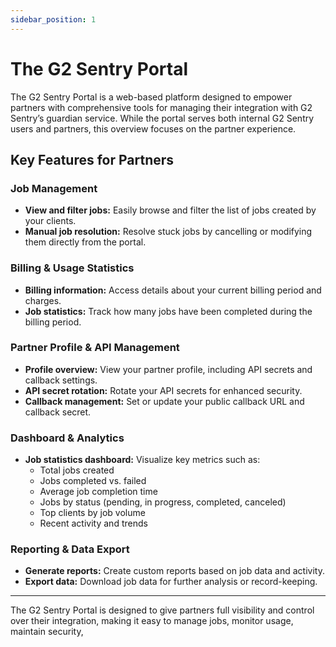 ```yaml
---
sidebar_position: 1
---
```


# The G2 Sentry Portal

The G2 Sentry Portal is a web-based platform designed to empower partners with comprehensive tools for managing their integration with G2 Sentry’s guardian service. While the portal serves both internal G2 Sentry users and partners, this overview focuses on the partner experience.

## Key Features for Partners

### Job Management
- **View and filter jobs:** Easily browse and filter the list of jobs created by your clients.
- **Manual job resolution:** Resolve stuck jobs by cancelling or modifying them directly from the portal.

### Billing & Usage Statistics
- **Billing information:** Access details about your current billing period and charges.
- **Job statistics:** Track how many jobs have been completed during the billing period.

### Partner Profile & API Management
- **Profile overview:** View your partner profile, including API secrets and callback settings.
- **API secret rotation:** Rotate your API secrets for enhanced security.
- **Callback management:** Set or update your public callback URL and callback secret.

### Dashboard & Analytics
- **Job statistics dashboard:** Visualize key metrics such as:
  - Total jobs created
  - Jobs completed vs. failed
  - Average job completion time
  - Jobs by status (pending, in progress, completed, canceled)
  - Top clients by job volume
  - Recent activity and trends

### Reporting & Data Export
- **Generate reports:** Create custom reports based on job data and activity.
- **Export data:** Download job data for further analysis or record-keeping.

---

The G2 Sentry Portal is designed to give partners full visibility and control over their integration, making it easy to manage jobs, monitor usage, maintain security,

